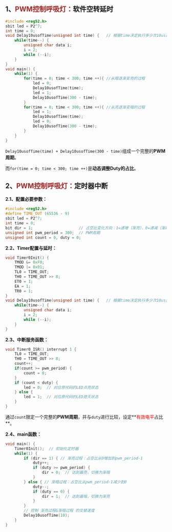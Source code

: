 ## 1、<span style="color:brown">PWM控制呼吸灯：</span>软件空转延时

```c
#include <reg52.h>
sbit led = P2^7;
int time = 0;
void Delay10usofTime(unsigned int time) {	// 根据time决定执行多少次10us延时
	while(time--) {
		unsigned char data i;
		i = 2;
		while (--i);
	}
}
void main() {
	while(1) {
		for(time = 0; time < 300; time ++){ //从暗逐渐变亮的过程
			led = 0;
      		Delay10usofTime(time);
      		led = 1;
      		Delay10usofTime(300 - time);
    	}
    	for(time = 0; time < 300; time ++){ //从亮逐渐变暗的过程
      		led = 1;
      		Delay10usofTime(time);
      		led = 0;
      		Delay10usofTime(300 - time);
    	}
  	}
}
```

`Delay10usofTime(time) + Delay10usofTime(300 - time)`组成一个完整的**PWM周期**。

而`for(time = 0; time < 300; time ++)`是**动态调整Duty的占比**。



## 2、<span style="color:brown">PWM控制呼吸灯：</span>定时器中断

**2.1、配置必要参数：**

```c
#include <reg52.h>
#define TIME_OUT (65536 - 9)
sbit led = P2^7;
int time = 0;
bit dir = 1;                    // 占空比变化方向：1=递增（渐亮），0=递减（渐暗）
unsigned int pwm_period = 300;  // PWM周期
unsigned int count = 0, duty = 0;
```

**2.2、Timer配置与延时：**

```c
void Timer0Init() {
    TMOD &= 0xF0;
    TMOD |= 0x01;
    TL0 = TIME_OUT;
    TH0 = TIME_OUT >> 8;
    ET0 = 1;
    EA = 1;
    TR0 = 1;
}
void Delay10usofTime(unsigned int time) {	// 根据time决定执行多少次10us延时
	while(time--) {
		unsigned char data i;
		i = 2;
		while (--i);
	}
}
```

**2.3、中断服务函数：**

```c
void Timer0_ISR() interrupt 1 {
    TL0 = TIME_OUT;
    TH0 = TIME_OUT >> 8;
    count++;
    if(count >= pwm_period) {
		count = 0;
	}
    if (count < duty) {
        led = 0;  // 对应原代码的LED点亮状态
    } else {
        led = 1;  // 对应原代码的LED熄灭状态
    }
}
```

通过`count`限定一个完整的**PWM周期**，并与`duty`进行比较，设定**<span style="color:red">有效电平</span>占比**。

**2.4、main函数：**

```c
void main() {
    Timer0Init();  // 初始化定时器
    while(1) {
        if (dir == 1) { // 渐亮过程：占空比从0增加到pwm_period-1
            duty++;
            if (duty >= pwm_period) {
                dir = 0;  // 达到最亮，切换为渐暗
            }
        } else { // 渐暗过程：占空比从pwm_period-1减少到0
            duty--;
            if (duty == 0) {
                dir = 1;  // 达到最暗，切换为渐亮
            }
        }
		// 控制 渐亮过程&渐暗过程 的交替速度
        Delay10usofTime(10);
    }
}
```

